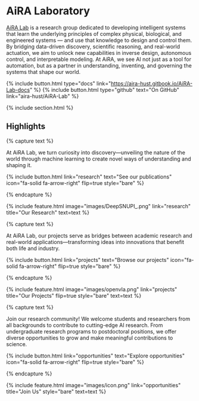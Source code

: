 ---
---

# AiRA Laboratory

[AiRA Lab](https://aira-hust.github.io/AiRA-Lab) is a research group dedicated to developing intelligent systems that learn the underlying principles of complex physical, biological, and engineered systems — and use that knowledge to design and control them. By bridging data-driven discovery, scientific reasoning, and real-world actuation, we aim to unlock new capabilities in inverse design, autonomous control, and interpretable modeling. At AiRA, we see AI not just as a tool for automation, but as a partner in understanding, inventing, and governing the systems that shape our world.

{%
  include button.html
  type="docs"
  link="https://aira-hust.gitbook.io/AiRA-Lab-docs"
%}
{%
  include button.html
  type="github"
  text="On GitHub"
  link="aira-hust/AiRA-Lab"
%}

{% include section.html %}

## Highlights

{% capture text %}

At AiRA Lab, we turn curiosity into discovery—unveiling the nature of the world through machine learning to create novel ways of understanding and shaping it.

{%
  include button.html
  link="research"
  text="See our publications"
  icon="fa-solid fa-arrow-right"
  flip=true
  style="bare"
%}

{% endcapture %}

{%
  include feature.html
  image="images/DeepSNUPI_.png"
  link="research"
  title="Our Research"
  text=text
%}

{% capture text %}

At AiRA Lab, our projects serve as bridges between academic research and real-world applications—transforming ideas into innovations that benefit both life and industry.

{%
  include button.html
  link="projects"
  text="Browse our projects"
  icon="fa-solid fa-arrow-right"
  flip=true
  style="bare"
%}

{% endcapture %}

{%
  include feature.html
  image="images/openvla.png"
  link="projects"
  title="Our Projects"
  flip=true
  style="bare"
  text=text
%}

<!-- {% capture text %}

Our team is driven by passion and curiosity, working together with energy and creativity to tackle bold scientific challenges. United by a shared vision, we actively push boundaries to turn ideas into impactful discoveries.

{%
  include button.html
  link="team"
  text="Meet our team"
  icon="fa-solid fa-arrow-right"
  flip=true
  style="bare"
%}

{% endcapture %}

{%
  include feature.html
  image="images/photo.jpg"
  link="team"
  title="Our Team"
  text=text
%} -->

{% capture text %}

Join our research community! We welcome students and researchers from all backgrounds to contribute to cutting-edge AI research. From undergraduate research programs to postdoctoral positions, we offer diverse opportunities to grow and make meaningful contributions to science.

{%
  include button.html
  link="opportunities"
  text="Explore opportunities"
  icon="fa-solid fa-arrow-right"
  flip=true
  style="bare"
%}

{% endcapture %}

{%
  include feature.html
  image="images/icon.png"
  link="opportunities"
  title="Join Us"
  style="bare"
  text=text
%}
